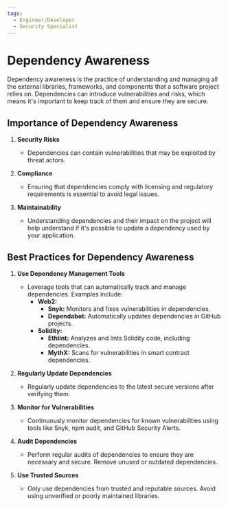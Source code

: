 ```yaml
---
tags:
  - Engineer/Developer
  - Security Specialist
---
```


# Dependency Awareness


Dependency awareness is the practice of understanding and managing all the external libraries, frameworks, and components that a software project relies on. Dependencies can introduce vulnerabilities and risks, which means it's important to keep track of them and ensure they are secure.

## Importance of Dependency Awareness

1. **Security Risks**
   - Dependencies can contain vulnerabilities that may be exploited by threat actors.

2. **Compliance**
   - Ensuring that dependencies comply with licensing and regulatory requirements is essential to avoid legal issues.

3. **Maintainability**
   - Understanding dependencies and their impact on the project will help understand if it's possible to update a dependency used by your application.

## Best Practices for Dependency Awareness

1. **Use Dependency Management Tools**
   - Leverage tools that can automatically track and manage dependencies. Examples include:
     - **Web2:**
       - **Snyk:** Monitors and fixes vulnerabilities in dependencies.
       - **Dependabot:** Automatically updates dependencies in GitHub projects.
     - **Solidity:**
       - **Ethlint:** Analyzes and lints Solidity code, including dependencies.
       - **MythX:** Scans for vulnerabilities in smart contract dependencies.

2. **Regularly Update Dependencies**
   - Regularly update dependencies to the latest secure versions after verifying them.

3. **Monitor for Vulnerabilities**
   - Continuously monitor dependencies for known vulnerabilities using tools like Snyk, npm audit, and GitHub Security Alerts.

4. **Audit Dependencies**
   - Perform regular audits of dependencies to ensure they are necessary and secure. Remove unused or outdated dependencies.

5. **Use Trusted Sources**
   - Only use dependencies from trusted and reputable sources. Avoid using unverified or poorly maintained libraries.